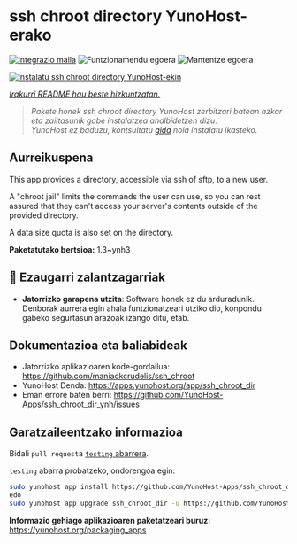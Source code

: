 <!--
Ohart ongi: README hau automatikoki sortu da <https://github.com/YunoHost/apps/tree/master/tools/readme_generator>ri esker
EZ editatu eskuz.
-->

# ssh chroot directory YunoHost-erako

[![Integrazio maila](https://dash.yunohost.org/integration/ssh_chroot_dir.svg)](https://ci-apps.yunohost.org/ci/apps/ssh_chroot_dir/) ![Funtzionamendu egoera](https://ci-apps.yunohost.org/ci/badges/ssh_chroot_dir.status.svg) ![Mantentze egoera](https://ci-apps.yunohost.org/ci/badges/ssh_chroot_dir.maintain.svg)

[![Instalatu ssh chroot directory YunoHost-ekin](https://install-app.yunohost.org/install-with-yunohost.svg)](https://install-app.yunohost.org/?app=ssh_chroot_dir)

*[Irakurri README hau beste hizkuntzatan.](./ALL_README.md)*

> *Pakete honek ssh chroot directory YunoHost zerbitzari batean azkar eta zailtasunik gabe instalatzea ahalbidetzen dizu.*  
> *YunoHost ez baduzu, kontsultatu [gida](https://yunohost.org/install) nola instalatu ikasteko.*

## Aurreikuspena

This app provides a directory, accessible via ssh of sftp, to a new user.

A "chroot jail" limits the commands the user can use, so you can rest assured that
they can't access your server's contents outside of the provided directory.

A data size quota is also set on the directory.


**Paketatutako bertsioa:** 1.3~ynh3
## :red_circle: Ezaugarri zalantzagarriak

- **Jatorrizko garapena utzita**: Software honek ez du arduradunik. Denborak aurrera egin ahala funtzionatzeari utziko dio, konpondu gabeko segurtasun arazoak izango ditu, etab.

## Dokumentazioa eta baliabideak

- Jatorrizko aplikazioaren kode-gordailua: <https://github.com/maniackcrudelis/ssh_chroot>
- YunoHost Denda: <https://apps.yunohost.org/app/ssh_chroot_dir>
- Eman errore baten berri: <https://github.com/YunoHost-Apps/ssh_chroot_dir_ynh/issues>

## Garatzaileentzako informazioa

Bidali `pull request`a [`testing` abarrera](https://github.com/YunoHost-Apps/ssh_chroot_dir_ynh/tree/testing).

`testing` abarra probatzeko, ondorengoa egin:

```bash
sudo yunohost app install https://github.com/YunoHost-Apps/ssh_chroot_dir_ynh/tree/testing --debug
edo
sudo yunohost app upgrade ssh_chroot_dir -u https://github.com/YunoHost-Apps/ssh_chroot_dir_ynh/tree/testing --debug
```

**Informazio gehiago aplikazioaren paketatzeari buruz:** <https://yunohost.org/packaging_apps>
